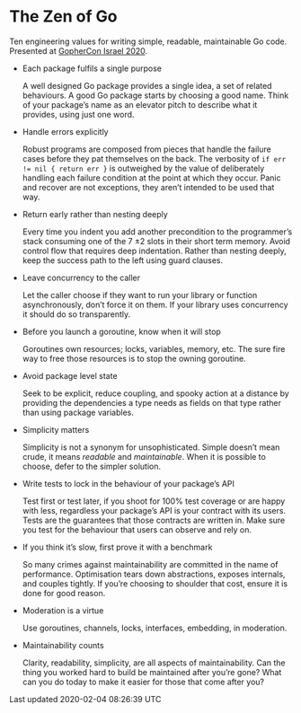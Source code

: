 # The Zen of Go

Ten engineering values for writing simple, readable, maintainable Go code. Presented at [GopherCon Israel 2020](http://gophercon.org.il).

- Each package fulfils a single purpose

  A well designed Go package provides a single idea, a set of related behaviours. A good Go package starts by choosing a good name. Think of your package’s name as an elevator pitch to describe what it provides, using just one word.

- Handle errors explicitly

  Robust programs are composed from pieces that handle the failure cases before they pat themselves on the back. The verbosity of `if err != nil { return err }` is outweighed by the value of deliberately handling each failure condition at the point at which they occur. Panic and recover are not exceptions, they aren’t intended to be used that way.

- Return early rather than nesting deeply

  Every time you indent you add another precondition to the  programmer’s stack consuming one of the 7 ±2 slots in their short term  memory. Avoid control flow that requires deep indentation. Rather than nesting deeply, keep the success path to the left using  guard clauses.

- Leave concurrency to the caller

  Let the caller choose if they want to run your library or function  asynchronously, don’t force it on them. If your library uses concurrency it should do so transparently.

- Before you launch a goroutine, know when it will stop

  Goroutines own resources; locks, variables, memory, etc. The sure fire way to free those resources is to stop the owning goroutine.

- Avoid package level state

  Seek to be explicit, reduce coupling, and spooky action at a distance by providing the dependencies a type needs as fields on that type  rather than using package variables.

- Simplicity matters

  Simplicity is not a synonym for unsophisticated. Simple doesn’t mean crude, it means *readable* and *maintainable*. When it is possible to choose, defer to the simpler solution.

- Write tests to lock in the behaviour of your package’s API

  Test first or test later, if you shoot for 100% test coverage or are  happy with less, regardless your package’s API is your contract with its users. Tests are the guarantees that those contracts are written in. Make sure you test for the behaviour that users can observe and rely on.

- If you think it’s slow, first prove it with a benchmark

  So many crimes against maintainability are committed in the name of performance. Optimisation tears down abstractions, exposes internals, and couples tightly. If you’re choosing to shoulder that cost, ensure it is done for good reason.

- Moderation is a virtue

  Use goroutines, channels, locks, interfaces, embedding, in moderation.

- Maintainability counts

  Clarity, readability, simplicity, are all aspects of maintainability. Can the thing you worked hard to build be maintained after you’re gone? What can you do today to make it easier for those that come after you?

Last updated 2020-02-04 08:26:39 UTC
